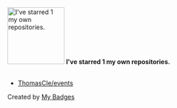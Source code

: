 <img src="https://my-badges.github.io/my-badges/self-star.png" alt="I&apos;ve starred 1 my own repositories." title="I&apos;ve starred 1 my own repositories." width="128">
<strong>I&apos;ve starred 1 my own repositories.</strong>
<br><br>

- <a href="https://github.com/ThomasCle/events">ThomasCle/events</a>


Created by <a href="https://github.com/my-badges/my-badges">My Badges</a>